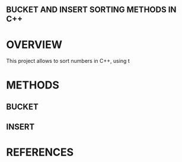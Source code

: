 ## BUCKET AND INSERT SORTING METHODS IN C++

# OVERVIEW
This project allows to sort numbers in C++, using t

# METHODS


## BUCKET


## INSERT



# REFERENCES
